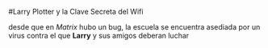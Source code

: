 #Larry Plotter y la Clave Secreta del Wifi

desde que en *Matrix* hubo un bug, la escuela se encuentra asediada por un virus contra el que **Larry** 
y sus amigos deberan luchar 